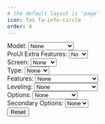 ```yaml
---
# the default layout is 'page'
icon: fas fa-info-circle
order: 4
---
```

<html lang="en">
<head>
    <meta charset="UTF-8">
    <meta name="viewport" content="width=device-width, initial-scale=1.0">
    <title>3D Printer Firmware Selector</title>
    <script>
        document.addEventListener('DOMContentLoaded', () => {
            async function fetchReleaseData(url) {
                try {
                    const response = await fetch(url);
                    const data = await response.json();
                    return data.assets;
                } catch (error) {
                    console.error('Error fetching release data:', error);
                    return [];
                }
            }
            async function updateCandidates() {
                const model = document.getElementById("model").value;
                let screen = document.getElementById("screen").value;
                const type = document.getElementById("type").value;
                const features = document.getElementById("features").value;
                const secondaryFeatures = document.getElementById("secondaryFeatures").value;
                const leveling = document.getElementById("leveling").value;
                const options = document.getElementById("options").value;
                const secondaryOptions = document.getElementById("secondaryOptions").value;
                const proUIExtraFeatures = document.getElementById("proUIExtraFeatures").value;
                const secondaryFeaturesDiv = document.getElementById("secondaryFeaturesDiv");
                secondaryFeaturesDiv.style.display = (features === "_SPRT13") ? "block" : "none";
                let linkPrefix = "";
                let assets = [];
                if (model === "HC32" || type === "HC32") {
                    if (screen === "C2-") {
                        screen = "C2-";
                    } else if (screen === "") {
                        screen = "HC32";
                    } else if (screen === "None") {
                        screen = "";
                    }
                    assets = await fetchReleaseData('https://api.github.com/repos/classicrocker883/MRiscoCProUI/releases/tags/2.1.3f-5-HC32-2');
                } else if (model === "Ender") {
                    if (screen === "") {
                        screen = "Ender";
                    }
                    assets = await fetchReleaseData('https://api.github.com/repos/classicrocker883/MRiscoCProUI/releases/tags/2.1.3f-5-ender3-2');
                } else {
                    if (screen === "") {
                        screen = "Aquila";
                    }
                    assets = await fetchReleaseData('https://api.github.com/repos/classicrocker883/MRiscoCProUI/releases/latest');
                }
                linkPrefix = screen;
                const candidates = [];
                assets.forEach(asset => {
                    const name = asset.name;
                    if (features === "") {
                        if (name.includes("_BMP") || name.includes("_IND") || name.includes("_SPRT13")) {
                            return;
                        }
                    }
                    if (
                        name.startsWith(linkPrefix) &&
                        (type === "" || name.includes(type)) &&
                        (features === "" || name.includes(features)) &&
                        (secondaryFeatures === "" || name.includes(secondaryFeatures)) &&
                        (leveling === "" || name.includes(leveling)) &&
                        (options === "" || name.includes(options)) &&
                        (secondaryOptions === "" || name.includes(secondaryOptions)) &&
                        (proUIExtraFeatures === "" || name.includes(proUIExtraFeatures))
                    ) {
                        const url = asset.browser_download_url;
                        const filename = url.substring(url.lastIndexOf('/') + 1);
                        candidates.push({ url: url, filename: filename });
                    }
                });
                const candidatesList = document.getElementById("candidates");
                candidatesList.innerHTML = "<strong>Candidates:</strong><br>";
                if (candidates.length > 0) {
                    candidates.forEach(candidate => {
                        candidatesList.innerHTML += "<a href='" + candidate.url + "'>" + candidate.filename + "</a><br>";
                    });
                } else {
                    candidatesList.textContent = "No candidates found.";
                }
            }
            function updateModelSelections() {
                const model = document.getElementById("model").value;
                clearSelections();
                if (model === "Aquila X3") {
                    document.getElementById("features").value = "_IND";
                    document.getElementById("screen").selectedIndex = 1;
                } else if (model === "Aquila") {
                    document.getElementById("type").value = "_GD32";
                    document.getElementById("screen").selectedIndex = 1;
                } else if (model === "HC32") {
                    document.getElementById("type").value = "HC32";
                    document.getElementById("screen").selectedIndex = 1;
                } else if (model === "Ender") {
                    document.getElementById("screen").selectedIndex = 1;
                }
                updateCandidates();
            }
            function clearSelections() {
                document.getElementById("screen").selectedIndex = 0;
                document.getElementById("type").selectedIndex = 0;
                document.getElementById("features").selectedIndex = 0;
                document.getElementById("secondaryFeatures").selectedIndex = 0;
                document.getElementById("leveling").selectedIndex = 0;
                document.getElementById("options").selectedIndex = 0;
                document.getElementById("secondaryOptions").selectedIndex = 0;
                document.getElementById("proUIExtraFeatures").selectedIndex = 0;
                document.getElementById("secondaryFeaturesDiv").style.display = "none";
            }
            function resetSelections() {
                document.getElementById("model").selectedIndex = 0;
                clearSelections();
                updateCandidates();
            }
            document.getElementById("model").addEventListener('change', updateModelSelections);
            document.getElementById("screen").addEventListener('change', updateCandidates);
            document.getElementById("type").addEventListener('change', updateCandidates);
            document.getElementById("features").addEventListener('change', updateCandidates);
            document.getElementById("secondaryFeatures").addEventListener('change', updateCandidates);
            document.getElementById("leveling").addEventListener('change', updateCandidates);
            document.getElementById("options").addEventListener('change', updateCandidates);
            document.getElementById("secondaryOptions").addEventListener('change', updateCandidates);
            document.getElementById("proUIExtraFeatures").addEventListener('change', updateCandidates);
            document.getElementById("resetButton").addEventListener('click', resetSelections);
            updateCandidates();
        });
    </script>
</head>
<body>
    <label for="model">Model:</label>
    <select id="model" onchange="updateModelSelections()">
        <option value="">None</option>
        <option value="Aquila">Aquila</option>
        <option value="Aquila X3">Aquila X3</option>
        <option value="HC32">HC32</option>
        <option value="Ender">Ender-3V2/S1</option>
    </select>
    <br>
    <label for="proUIExtraFeatures">ProUI Extra Features:</label>
    <select id="proUIExtraFeatures" onchange="updateCandidates()">
        <option value="">No</option>
        <option value="-ProUI-EX">Yes</option>
    </select>
    <br>
    <label for="screen">Screen:</label>
    <select id="screen" onchange="updateCandidates()">
        <option value="None">None</option>
        <option value="">DWIN</option>
        <option value="TJC-">TJC</option>
        <option value="C2-">12864</option>
    </select>
    <br>
    <label for="type">Type:</label>
    <select id="type" onchange="updateCandidates()">
        <option value="">None</option>
        <option value="_422">422</option>
        <option value="_427">427</option>
        <option value="_GD32">GD32</option>
        <option value="_N32">N32</option>
        <option value="HC32">HC32</option>
        <option value="_SKR-Mini-E3-">SKR</option>
    </select>
    <br>
    <label for="features">Features:</label>
    <select id="features" onchange="updateCandidates()">
        <option value="">None</option>
        <option value="_BMP">BIQU MicroProbe V2</option>
        <option value="_IND">Induction Probe</option>
        <option value="_SPRT13">Creality Sprite</option>
    </select>
    <br>
    <div id="secondaryFeaturesDiv" style="display: none;">
        <label for="secondaryFeatures">Secondary Features:</label>
        <select id="secondaryFeatures" onchange="updateCandidates()">
            <option value="">None</option>
            <option value="_BMP">BIQU MicroProbe V2</option>
        </select>
        <br>
    </div>
    <label for="leveling">Leveling:</label>
    <select id="leveling" onchange="updateCandidates()">
        <option value="">None</option>
        <option value="_Default">Default</option>
        <option value="_BLT">Bilinear Bed Leveling</option>
        <option value="_UBL">Unified Bed Leveling</option>
        <option value="_MM">Manual Mesh</option>
    </select>
    <br>
    <label for="options">Options:</label>
    <select id="options" onchange="updateCandidates()">
        <option value="">None</option>
        <option value="-MPC">MPC</option>
        <option value="-IS">Input Shaping</option>
    </select>
    <br>
    <label for="secondaryOptions">Secondary Options:</label>
    <select id="secondaryOptions" onchange="updateCandidates()">
        <option value="">None</option>
        <option value="-MPC">MPC</option>
    </select>
    <br>
    <button id="resetButton">Reset</button>
    <div id="candidates"></div>
</body>
</html>
